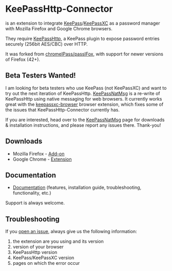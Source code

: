 # KeePassHttp-Connector

is an extension to integrate [KeePass](http://keepass.info)/[KeePassXC](https://keepassxc.org/) as a password manager with Mozilla Firefox and Google Chrome browsers.

They require [KeePassHttp](https://github.com/pfn/keepasshttp/), a KeePass plugin to expose password entries securely (256bit AES/CBC) over HTTP.

It was forked from [chromeIPass/passIFox](https://github.com/pfn/passifox), with support for newer versions of Firefox (42+).

## Beta Testers Wanted!

I am looking for beta testers who use KeePass (not KeePassXC) and want to try out the next iteration of KeePassHttp. [KeePassNatMsg](https://github.com/smorks/keepassnatmsg) is a re-write of KeePassHttp using native messaging for web browsers. It currently works great with the [keepassxc-browser](https://github.com/varjolintu/keepassxc-browser) browser extension, which fixes some of the issues that KeePassHttp-Connector currently has.

If you are interested, head over to the [KeePassNatMsg](https://github.com/smorks/keepassnatmsg) page for downloads & installation instructions, and please report any issues there. Thank-you!

## Downloads

- Mozilla Firefox - [Add-on](https://addons.mozilla.org/en-US/firefox/addon/keepasshttp-connector/)
- Google Chrome - [Extension](https://chrome.google.com/webstore/detail/keepasshttp-connector/dafgdjggglmmknipkhngniifhplpcldb)

## Documentation

- [Documentation](https://github.com/smorks/keepasshttp-connector/blob/master/documentation/KeePassHttp-Connector.md) (features, installation guide, troubleshooting, functionality, etc.)

Support is always welcome.

## Troubleshooting

If you [open an issue](https://github.com/smorks/keepasshttp-connector/issues/), always give us the following information:

1. the extension are you using and its version
2. version of your browser
3. KeePassHttp version
4. KeePass/KeePassXC version
5. pages on which the error occur
